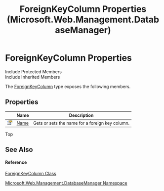 ﻿---
title: ForeignKeyColumn Properties (Microsoft.Web.Management.DatabaseManager)
TOCTitle: ForeignKeyColumn Properties
ms:assetid: Properties.T:Microsoft.Web.Management.DatabaseManager.ForeignKeyColumn
ms:mtpsurl: https://msdn.microsoft.com/en-us/library/microsoft.web.management.databasemanager.foreignkeycolumn_properties(v=VS.90)
ms:contentKeyID: 20476809
ms.date: 05/02/2012
mtps_version: v=VS.90
---

# ForeignKeyColumn Properties

Include Protected Members  
Include Inherited Members  

The [ForeignKeyColumn](foreignkeycolumn-class-microsoft-web-management-databasemanager.md) type exposes the following members.

## Properties

<table>
<thead>
<tr class="header">
<th> </th>
<th>Name</th>
<th>Description</th>
</tr>
</thead>
<tbody>
<tr class="odd">
<td><img src="images/Dd565996.pubproperty(en-us,VS.90).gif" title="Public property" alt="Public property" /></td>
<td><a href="foreignkeycolumn-name-property-microsoft-web-management-databasemanager.md">Name</a></td>
<td>Gets or sets the name for a foreign key column.</td>
</tr>
</tbody>
</table>


Top

## See Also

#### Reference

[ForeignKeyColumn Class](foreignkeycolumn-class-microsoft-web-management-databasemanager.md)

[Microsoft.Web.Management.DatabaseManager Namespace](microsoft-web-management-databasemanager-namespace.md)

